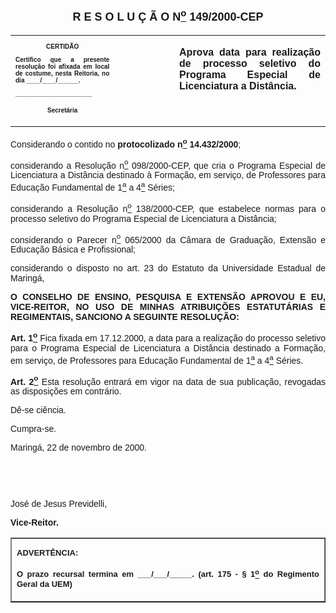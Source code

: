 <BODY>

<B><FONT FACE="Arial" SIZE=4><P ALIGN="CENTER"></P>
<P ALIGN="CENTER">R E S O L U &Ccedil; &Atilde; O  N<U><SUP>o</U></SUP>  149/2000-CEP</P>
</B></FONT><FONT FACE="Arial"><P ALIGN="JUSTIFY"></P></FONT>
<TABLE CELLSPACING=0 BORDER=0 CELLPADDING=7 WIDTH=593>
<TR><TD WIDTH="33%" VALIGN="TOP">
<B><FONT FACE="Arial" SIZE=1><P ALIGN="CENTER">CERTID&Atilde;O</P>
<P ALIGN="JUSTIFY">   Certifico que a presente resolu&ccedil;&atilde;o foi afixada em local de costume, nesta Reitoria, no dia ____/____/______.</P>
<P ALIGN="JUSTIFY"></P>
<P ALIGN="JUSTIFY">______________________</P>
<P ALIGN="CENTER">Secret&aacute;ria</B></FONT></TD>
<TD WIDTH="19%" VALIGN="TOP">&nbsp;</TD>
<TD WIDTH="48%" VALIGN="TOP">
<B><FONT FACE="Arial"><P ALIGN="JUSTIFY">Aprova data para realiza&ccedil;&atilde;o de processo seletivo do Programa Especial de Licenciatura a Dist&acirc;ncia.</B></FONT></TD>
</TR>
</TABLE>

<FONT FACE="Arial"><P ALIGN="JUSTIFY"></P>
<P ALIGN="JUSTIFY">&#9;Considerando o contido no <B>protocolizado n<U><SUP>o</U></SUP> 14.432/2000</B>;</P>
<P ALIGN="JUSTIFY">&#9;considerando a Resolu&ccedil;&atilde;o n<U><SUP>o</U></SUP> 098/2000-CEP, que cria o Programa Especial de Licenciatura a Dist&acirc;ncia destinado &agrave; Forma&ccedil;&atilde;o, em servi&ccedil;o, de Professores para Educa&ccedil;&atilde;o Fundamental de 1<U><SUP>a</U></SUP> a 4<U><SUP>a</U></SUP> S&eacute;ries;</P>
<P ALIGN="JUSTIFY">&#9;considerando a Resolu&ccedil;&atilde;o n<U><SUP>o</U></SUP> 138/2000-CEP, que estabelece normas para o processo seletivo do Programa Especial de Licenciatura a Dist&acirc;ncia;</P>
<P ALIGN="JUSTIFY">&#9;considerando o Parecer n<U><SUP>o</U></SUP> 065/2000 da C&acirc;mara de Gradua&ccedil;&atilde;o, Extens&atilde;o e Educa&ccedil;&atilde;o B&aacute;sica e Profissional;</P>
<P ALIGN="JUSTIFY">&#9;considerando o disposto no art. 23 do Estatuto da Universidade Estadual de Maring&aacute;,</P>
<P ALIGN="JUSTIFY"></P>
<B><P ALIGN="JUSTIFY">O CONSELHO DE ENSINO, PESQUISA E EXTENS&Atilde;O APROVOU E EU, VICE-REITOR, NO USO DE MINHAS ATRIBUI&Ccedil;&Otilde;ES ESTATUT&Aacute;RIAS E REGIMENTAIS, SANCIONO A SEGUINTE RESOLU&Ccedil;&Atilde;O:</P>
</B><P ALIGN="JUSTIFY"></P>
<P ALIGN="JUSTIFY">&#9;<B>Art. 1<U><SUP>o</B></U></SUP> Fica fixada em 17.12.2000, a data para a realiza&ccedil;&atilde;o do processo seletivo para o Programa Especial de Licenciatura a Dist&acirc;ncia destinado a Forma&ccedil;&atilde;o, em servi&ccedil;o, de Professores para Educa&ccedil;&atilde;o Fundamental de 1<U><SUP>a</U></SUP> a 4<U><SUP>a</U></SUP> S&eacute;ries.</P>
<P ALIGN="JUSTIFY">&#9;<B>Art. 2<U><SUP>o</B></U></SUP> Esta resolu&ccedil;&atilde;o entrar&aacute; em vigor na data de sua publica&ccedil;&atilde;o, revogadas as disposi&ccedil;&otilde;es em contr&aacute;rio.</P>
<P ALIGN="JUSTIFY">&#9;D&ecirc;-se ci&ecirc;ncia.</P>
<P ALIGN="JUSTIFY">&#9;Cumpra-se.</P>
<P ALIGN="JUSTIFY"></P>
<P ALIGN="JUSTIFY">Maring&aacute;, 22 de novembro de 2000.</P>
<P ALIGN="JUSTIFY"></P>
<P ALIGN="JUSTIFY">&nbsp;</P>
<P ALIGN="JUSTIFY">&nbsp;</P>
<P ALIGN="JUSTIFY">Jos&eacute; de Jesus Previdelli,</P>
<B><P ALIGN="JUSTIFY">Vice-Reitor.</P>
</B><P ALIGN="JUSTIFY"></P></FONT>
<TABLE BORDER CELLSPACING=1 CELLPADDING=4 WIDTH=212>
<TR><TD VALIGN="TOP">
<B><FONT FACE="Arial" SIZE=2><P ALIGN="JUSTIFY">ADVERT&Ecirc;NCIA:</P>
<P ALIGN="JUSTIFY">O prazo recursal termina em ___/___/_____. (art. 175 - § 1<U><SUP>o</U></SUP> do Regimento Geral da UEM)</B></FONT></TD>
</TR>
</TABLE>

<FONT SIZE=2></FONT></BODY>
